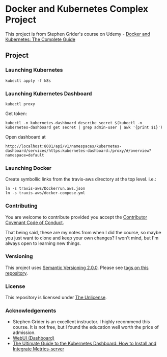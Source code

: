# Docker and Kubernetes Complex Project

This project is from Stephen Grider's course on Udemy - [Docker and Kubernetes: The Complete Guide](https://www.udemy.com/course/docker-and-kubernetes-the-complete-guide/)

## Project

### Launching Kubernetes

`kubectl apply -f k8s`

### Launching Kubernetes Dashboard

`kubectl proxy`

Get token:

```
kubectl -n kubernetes-dashboard describe secret $(kubectl -n kubernetes-dashboard get secret | grep admin-user | awk '{print $1}')
```

Open dashboard at

```
http://localhost:8001/api/v1/namespaces/kubernetes-dashboard/services/https:kubernetes-dashboard:/proxy/#/overview?namespace=default
```

### Launching Docker

Create symbollic links from the travis-aws directory at the top level. i.e.:

```
ln -s travis-aws/Dockerrun.aws.json
ln -s travis-aws/docker-compose.yml
```

### Contributing

You are welcome to contribute provided you accept the [Contributor Covenant Code of Conduct](CONTRIBUTING.md).

That being said, these are my notes from when I did the course, so maybe you just want to clone and keep your own changes? I won't mind, but I'm always open to learning new things.

### Versioning

This project uses [Semantic Versioning 2.0.0](http://semver.org/). Please see [tags on this repository](https://github.com/your/project/tags).

### License

This repository is licensed under [The Unlicense](LICENSE.md).

### Acknowledgements

- Stephen Grider is an excellent instructor. I highly recommend this course. It is not free, but I found the education well worth the price of admission.
- [WebUI (Dashboard)](https://kubernetes.io/docs/tasks/access-application-cluster/web-ui-dashboard/)
- [The Ultimate Guide to the Kubernetes Dashboard: How to Install and Integrate Metrics-server](https://www.replex.io/blog/the-ultimate-guide-to-the-kubernetes-dashboard-how-to-install-and-integrate-metrics-server)
